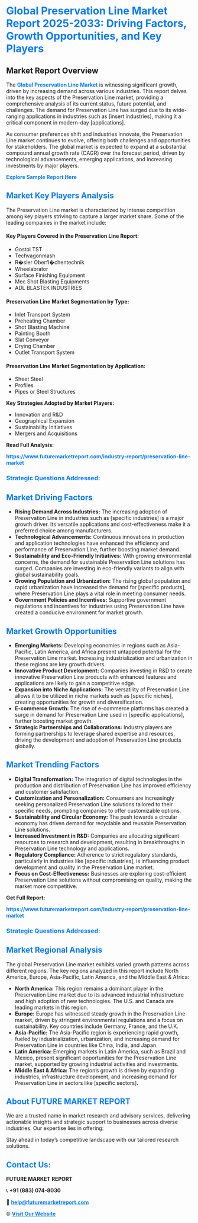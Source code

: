 <h1 style="color: #007BFF;">Global Preservation Line Market Report 2025-2033: Driving Factors, Growth Opportunities, and Key Players</h1>

<section id="overview">
<h2>Market Report Overview</h2>
<p>The <a href="https://www.futuremarketreport.com/industry-report/preservation-line-market" style="color: #007BFF; text-decoration: none;"><strong>Global Preservation Line Market</strong></a> is witnessing significant growth, driven by increasing demand across various industries. This report delves into the key aspects of the Preservation Line market, providing a comprehensive analysis of its current status, future potential, and challenges. The demand for Preservation Line has surged due to its wide-ranging applications in industries such as [insert industries], making it a critical component in modern-day [applications].</p>
<p>As consumer preferences shift and industries innovate, the Preservation Line market continues to evolve, offering both challenges and opportunities for stakeholders. The global market is expected to expand at a substantial compound annual growth rate (CAGR) over the forecast period, driven by technological advancements, emerging applications, and increasing investments by major players.</p>
</section>

<section id="overview">
<p><a href="https://www.futuremarketreport.com/request-sample/reportId=92184" style="color: #007BFF; text-decoration: none;"><strong>Explore Sample Report Here</strong></a></p>
</section>

<section id="key-players">
<h2 style="color: #007BFF;">Market Key Players Analysis</h2>
<p>The Preservation Line market is characterized by intense competition among key players striving to capture a larger market share. Some of the leading companies in the market include:</p>
<h4>Key Players Covered in the Preservation Line Report:</h4>
<ul><li>Gostol TST</li><li>Techvagonmash</li><li>R�sler Oberfl�chentechnik</li><li>Wheelabrator</li><li>Surface Finishing Equipment</li><li>Mec Shot Blasting Equipments</li><li>ADL BLASTEK INDUSTRIES</li></ul>
<h4>Preservation Line Market Segmentation by Type:</h4>
<ul><li>Inlet Transport System</li><li>Preheating Chamber</li><li>Shot Blasting Machine</li><li>Painting Booth</li><li>Slat Conveyor</li><li>Drying Chamber</li><li>Outlet Transport System</li></ul>

<h4>Preservation Line Market Segmentation by Application:</h4>
<ul><li>Sheet Steel</li><li>Profiles</li><li>Pipes or Steel Structures</li></ul>
<p><strong>Key Strategies Adopted by Market Players:</strong></p>
<ul>
<li>Innovation and R&D</li>
<li>Geographical Expansion</li>
<li>Sustainability Initiatives</li>
<li>Mergers and Acquisitions</li>
</ul>
</section>

<section>
<p><strong>Read Full Analysis: </strong></p><a href="https://www.futuremarketreport.com/industry-report/preservation-line-market" style="color: #007BFF; text-decoration: none;"><strong>https://www.futuremarketreport.com/industry-report/preservation-line-market</strong></a>
<h3 style="color: #007BFF;">Strategic Questions Addressed:</h3>
</section>

<section id="driving-factors">
<h2 style="color: #007BFF;">Market Driving Factors</h2>
<ul>
<li><strong>Rising Demand Across Industries:</strong> The increasing adoption of Preservation Line in industries such as [specific industries] is a major growth driver. Its versatile applications and cost-effectiveness make it a preferred choice among manufacturers.</li>
<li><strong>Technological Advancements:</strong> Continuous innovations in production and application technologies have enhanced the efficiency and performance of Preservation Line, further boosting market demand.</li>
<li><strong>Sustainability and Eco-Friendly Initiatives:</strong> With growing environmental concerns, the demand for sustainable Preservation Line solutions has surged. Companies are investing in eco-friendly variants to align with global sustainability goals.</li>
<li><strong>Growing Population and Urbanization:</strong> The rising global population and rapid urbanization have increased the demand for [specific products], where Preservation Line plays a vital role in meeting consumer needs.</li>
<li><strong>Government Policies and Incentives:</strong> Supportive government regulations and incentives for industries using Preservation Line have created a conducive environment for market growth.</li>
</ul>
</section>

<section id="growth-opportunities">
<h2 style="color: #007BFF;">Market Growth Opportunities</h2>
<ul>
<li><strong>Emerging Markets:</strong> Developing economies in regions such as Asia-Pacific, Latin America, and Africa present untapped potential for the Preservation Line market. Increasing industrialization and urbanization in these regions are key growth drivers.</li>
<li><strong>Innovative Product Development:</strong> Companies investing in R&D to create innovative Preservation Line products with enhanced features and applications are likely to gain a competitive edge.</li>
<li><strong>Expansion into Niche Applications:</strong> The versatility of Preservation Line allows it to be utilized in niche markets such as [specific niches], creating opportunities for growth and diversification.</li>
<li><strong>E-commerce Growth:</strong> The rise of e-commerce platforms has created a surge in demand for Preservation Line used in [specific applications], further boosting market growth.</li>
<li><strong>Strategic Partnerships and Collaborations:</strong> Industry players are forming partnerships to leverage shared expertise and resources, driving the development and adoption of Preservation Line products globally.</li>
</ul>
</section>

<section id="trending-factors">
<h2 style="color: #007BFF;">Market Trending Factors</h2>
<ul>
<li><strong>Digital Transformation:</strong> The integration of digital technologies in the production and distribution of Preservation Line has improved efficiency and customer satisfaction.</li>
<li><strong>Customization and Personalization:</strong> Consumers are increasingly seeking personalized Preservation Line solutions tailored to their specific needs, prompting companies to offer customizable options.</li>
<li><strong>Sustainability and Circular Economy:</strong> The push towards a circular economy has driven demand for recyclable and reusable Preservation Line solutions.</li>
<li><strong>Increased Investment in R&D:</strong> Companies are allocating significant resources to research and development, resulting in breakthroughs in Preservation Line technology and applications.</li>
<li><strong>Regulatory Compliance:</strong> Adherence to strict regulatory standards, particularly in industries like [specific industries], is influencing product development and quality in the Preservation Line market.</li>
<li><strong>Focus on Cost-Effectiveness:</strong> Businesses are exploring cost-efficient Preservation Line solutions without compromising on quality, making the market more competitive.</li>
</ul>
</section>

<section>
<p><strong>Get Full Report: </strong></p><a href="https://www.futuremarketreport.com/industry-report/preservation-line-market" style="color: #007BFF; text-decoration: none;"><strong>https://www.futuremarketreport.com/industry-report/preservation-line-market</strong></a>
<h3 style="color: #007BFF;">Strategic Questions Addressed:</h3>
</section>


<section id="regional-analysis">
<h2 style="color: #007BFF;">Market Regional Analysis</h2>
<p>The global Preservation Line market exhibits varied growth patterns across different regions. The key regions analyzed in this report include North America, Europe, Asia-Pacific, Latin America, and the Middle East & Africa:</p>
<ul>
<li><strong>North America:</strong> This region remains a dominant player in the Preservation Line market due to its advanced industrial infrastructure and high adoption of new technologies. The U.S. and Canada are leading markets in this region.</li>
<li><strong>Europe:</strong> Europe has witnessed steady growth in the Preservation Line market, driven by stringent environmental regulations and a focus on sustainability. Key countries include Germany, France, and the U.K.</li>
<li><strong>Asia-Pacific:</strong> The Asia-Pacific region is experiencing rapid growth, fueled by industrialization, urbanization, and increasing demand for Preservation Line in countries like China, India, and Japan.</li>
<li><strong>Latin America:</strong> Emerging markets in Latin America, such as Brazil and Mexico, present significant opportunities for the Preservation Line market, supported by growing industrial activities and investments.</li>
<li><strong>Middle East & Africa:</strong> The region’s growth is driven by expanding industries, infrastructure development, and increasing demand for Preservation Line in sectors like [specific sectors].</li>
</ul>
</section>

<footer>
<h2 style="color: #007BFF;">About FUTURE MARKET REPORT</h2>
<p>We are a trusted name in market research and advisory services, delivering actionable insights and strategic support to businesses across diverse industries. Our expertise lies in offering:</p>

<p>Stay ahead in today’s competitive landscape with our tailored research solutions.</p>

<h2 style="color: #007BFF;">Contact Us:</h2>
<p><strong>FUTURE MARKET REPORT</strong></p>
<p>📞 <strong>+91 (883) 074-8030</strong></p>
<p>📧 <strong><a href="mailto:help@futuremarketreport.com" style="color: #007BFF;">help@futuremarketreport.com</a></strong></p>
<p>🌐 <strong><a href="https://www.futuremarketreport.com/" style="color: #007BFF;">Visit Our Website</a></strong></p>
</footer>